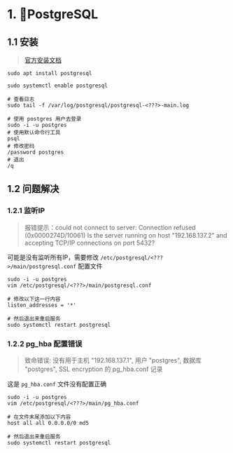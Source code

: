 # 1. 🐘PostgreSQL
## 1.1 安装

> [官方安装文档](https://www.postgresql.org/download/linux/debian/)

```shell
sudo apt install postgresql

sudo systemctl enable postgresql

# 查看日志
sudo tail -f /var/log/postgresql/postgresql-<???>-main.log

# 使用 postgres 用户去登录
sudo -i -u postgres
# 使用默认命令行工具
psql
# 修改密码
/password postgres
# 退出
/q
```

## 1.2 **问题解决**
### 1.2.1 监听IP

> 报错提示：could not connect to server: Connection refused (0x0000274D/10061) Is the server running on host "192.168.137.2" and accepting TCP/IP connections on port 5432?

可能是没有监听所有IP，需要修改 `/etc/postgresql/<???>/main/postgresql.conf` 配置文件
```shell
sudo -i -u postgres
vim /etc/postgresql/<???>/main/postgresql.conf

# 修改以下这一行内容
listen_addresses = '*'

# 然后退出来重启服务
sudo systemctl restart postgresql
```

### 1.2.2 pg_hba 配置错误

> 致命错误:  没有用于主机 "192.168.137.1", 用户 "postgres", 数据库 "postgres", SSL encryption 的 pg_hba.conf 记录

这是 `pg_hba.conf` 文件没有配置正确
```shell
sudo -i -u postgres
vim /etc/postgresql/<???>/main/pg_hba.conf

# 在文件末尾添加以下内容
host all all 0.0.0.0/0 md5

# 然后退出来重启服务
sudo systemctl restart postgresql
```



